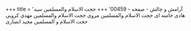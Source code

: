 +++
title = 'آرامش و چالش - صفحه - 00459'
+++
حجت الاسلام والمسلمین سید هادی خامنه ای حجت الاسلام والمسلمین مروی حجت الاسلام والمسلمین مهدی کروبی حجت الاسلام و المسلمين مجید انصاری